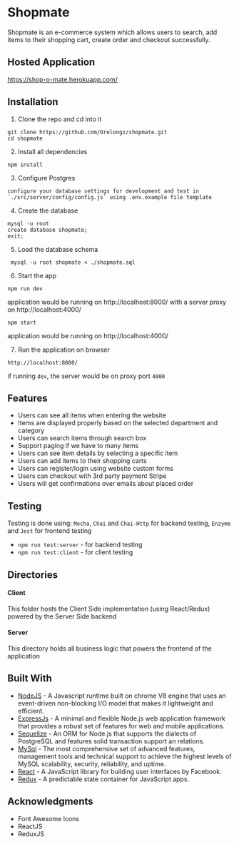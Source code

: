 # Shopmate
Shopmate is an  e-commerce system which allows users to search, add items to their shopping cart, create order and checkout successfully.

## Hosted Application
https://shop-o-mate.herokuapp.com/

## Installation
1. Clone the repo and cd into it
```
git clone https://github.com/Orelongz/shopmate.git
cd shopmate
```

2. Install all dependencies
```
npm install
```

3. Configure Postgres
```
configure your database settings for development and test in
`./src/server/config/config.js` using .env.example file template
```

4.  Create the database
```
mysql -u root
create database shopmate;
exit;
```

5. Load the database schema
```
 mysql -u root shopmate < ./shopmate.sql
```

6. Start the app
  ```
  npm run dev
  ```
  application would be running on http://localhost:8000/ with a server proxy on http://localhost:4000/

  ```
  npm start
  ```
  application would be running on http://localhost:4000/

7. Run the application on browser
  ```
  http://localhost:8000/
  ```    
  if running `dev`, the server would be on proxy port `4000`

## Features

- Users can see all items when entering the website
- Items are displayed properly based on the selected department and category
- Users can search items through search box
- Support paging if we have to many items
- Users can see item details by selecting a specific item
- Users can add items to their shopping carts
- Users can register/login using website custom forms
- Users can checkout with 3rd party payment Stripe
- Users will get confirmations over emails about placed order


## Testing
Testing is done using:
`Mocha`, `Chai` and `Chai-Http` for backend testing,
`Enzyme` and `Jest` for frontend testing

- `npm run test:server` - for backend testing
- `npm run test:client` - for client testing

## Directories

#### Client
This folder hosts the Client Side implementation (using React/Redux) powered by the Server Side backend

#### Server
This directory holds all business logic that powers the frontend of the application

## Built With
* [NodeJS](https://nodejs.org/en/) - A Javascript runtime built on chrome V8 engine that uses an event-driven non-blocking I/O model that makes it lightweight and efficient.
* [ExpressJs](https://expressjs.com/) - A minimal and flexible Node.js web application framework that provides a robust set of features for web and mobile applications.
* [Sequelize](http://docs.sequelizejs.com/) - An ORM for Node.js that supports the dialects of PostgreSQL and features solid transaction support an relations.
* [MySql](https://www.mysql.com/) - The most comprehensive set of advanced features, management tools and technical support to achieve the highest levels of MySQL scalability, security, reliability, and uptime.
* [React](https://www.reactjs.org/) - A JavaScript library for building user interfaces by Facebook.
* [Redux](http://redux.js.org/) - A predictable state container for JavaScript apps.


## Acknowledgments
* Font Awesome Icons
* ReactJS
* ReduxJS
